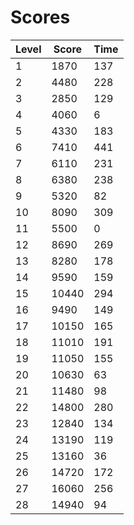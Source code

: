 # Scores
| Level | Score | Time |
|-------|-------|------|
|1      |1870   |137   |
|2      |4480   |228   |
|3      |2850   |129   |
|4      |4060   |6     |
|5      |4330   |183   |
|6      |7410   |441   |
|7      |6110   |231   |
|8      |6380   |238   |
|9      |5320   |82    |
|10     |8090   |309   |
|11     |5500   |0     |
|12     |8690   |269   |
|13     |8280   |178   |
|14     |9590   |159   |
|15     |10440  |294   |
|16     |9490   |149   |
|17     |10150  |165   |
|18     |11010  |191   |
|19     |11050  |155   |
|20     |10630  |63    |
|21     |11480  |98    |
|22     |14800  |280   |
|23     |12840  |134   |
|24     |13190  |119   |
|25     |13160  |36    |
|26     |14720  |172   |
|27     |16060  |256   |
|28     |14940  |94    |

